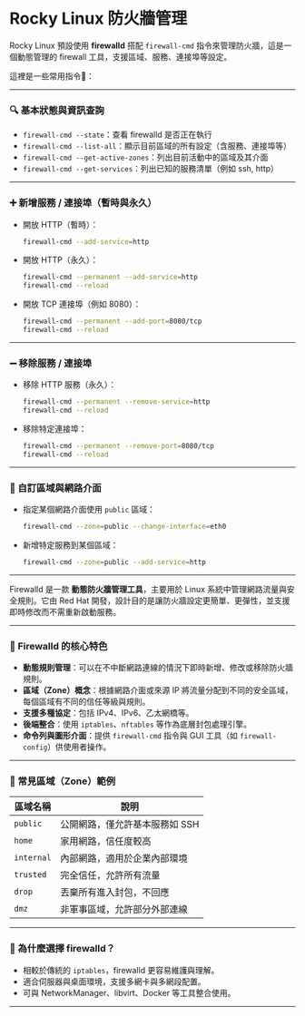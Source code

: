 # Rocky Linux 防火牆管理

Rocky Linux 預設使用 **firewalld** 搭配 `firewall-cmd` 指令來管理防火牆，這是一個動態管理的 firewall 工具，支援區域、服務、連接埠等設定。

這裡是一些常用指令🔐：

---

### 🔍 基本狀態與資訊查詢
- `firewall-cmd --state`：查看 firewalld 是否正在執行
- `firewall-cmd --list-all`：顯示目前區域的所有設定（含服務、連接埠等）
- `firewall-cmd --get-active-zones`：列出目前活動中的區域及其介面
- `firewall-cmd --get-services`：列出已知的服務清單（例如 ssh, http）

---

### ➕ 新增服務 / 連接埠（暫時與永久）

- 開放 HTTP（暫時）：
  ```bash
  firewall-cmd --add-service=http
  ```

- 開放 HTTP（永久）：
  ```bash
  firewall-cmd --permanent --add-service=http
  firewall-cmd --reload
  ```

- 開放 TCP 連接埠（例如 8080）：
  ```bash
  firewall-cmd --permanent --add-port=8080/tcp
  firewall-cmd --reload
  ```

---

### ➖ 移除服務 / 連接埠

- 移除 HTTP 服務（永久）：
  ```bash
  firewall-cmd --permanent --remove-service=http
  firewall-cmd --reload
  ```

- 移除特定連接埠：
  ```bash
  firewall-cmd --permanent --remove-port=8080/tcp
  firewall-cmd --reload
  ```

---

### 🔐 自訂區域與網路介面

- 指定某個網路介面使用 `public` 區域：
  ```bash
  firewall-cmd --zone=public --change-interface=eth0
  ```

- 新增特定服務到某個區域：
  ```bash
  firewall-cmd --zone=public --add-service=http
  ```

---

Firewalld 是一款 **動態防火牆管理工具**，主要用於 Linux 系統中管理網路流量與安全規則。它由 Red Hat 開發，設計目的是讓防火牆設定更簡單、更彈性，並支援即時修改而不需重新啟動服務。

---

### 🔧 Firewalld 的核心特色

- **動態規則管理**：可以在不中斷網路連線的情況下即時新增、修改或移除防火牆規則。
- **區域（Zone）概念**：根據網路介面或來源 IP 將流量分配到不同的安全區域，每個區域有不同的信任等級與規則。
- **支援多種協定**：包括 IPv4、IPv6、乙太網橋等。
- **後端整合**：使用 `iptables`、`nftables` 等作為底層封包處理引擎。
- **命令列與圖形介面**：提供 `firewall-cmd` 指令與 GUI 工具（如 `firewall-config`）供使用者操作。

---

### 🧱 常見區域（Zone）範例

| 區域名稱     | 說明                                   |
|--------------|----------------------------------------|
| `public`     | 公開網路，僅允許基本服務如 SSH         |
| `home`       | 家用網路，信任度較高                   |
| `internal`   | 內部網路，適用於企業內部環境           |
| `trusted`    | 完全信任，允許所有流量                 |
| `drop`       | 丟棄所有進入封包，不回應               |
| `dmz`        | 非軍事區域，允許部分外部連線           |

---

### 🚀 為什麼選擇 firewalld？

- 相較於傳統的 `iptables`，firewalld 更容易維護與理解。
- 適合伺服器與桌面環境，支援多網卡與多網段配置。
- 可與 NetworkManager、libvirt、Docker 等工具整合使用。

---

